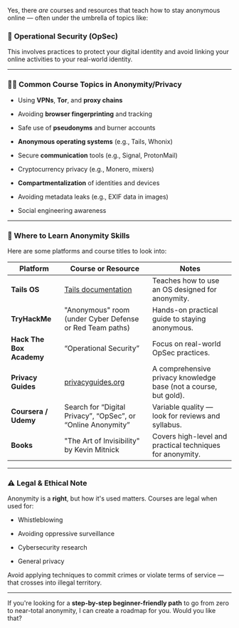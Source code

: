 Yes, there _are_ courses and resources that teach how to stay anonymous online — often under the umbrella of topics like:



### 🔐 **Operational Security (OpSec)**

This involves practices to protect your digital identity and avoid linking your online activities to your real-world identity.

---

### 🧑‍💻 Common Course Topics in Anonymity/Privacy

- Using **VPNs**, **Tor**, and **proxy chains**
    
- Avoiding **browser fingerprinting** and tracking
    
- Safe use of **pseudonyms** and burner accounts
    
- **Anonymous operating systems** (e.g., Tails, Whonix)
    
- Secure **communication** tools (e.g., Signal, ProtonMail)
    
- Cryptocurrency privacy (e.g., Monero, mixers)
    
- **Compartmentalization** of identities and devices
    
- Avoiding metadata leaks (e.g., EXIF data in images)
    
- Social engineering awareness
    

---

### 🧠 Where to Learn Anonymity Skills

Here are some platforms and course titles to look into:

|Platform|Course or Resource|Notes|
|---|---|---|
|**Tails OS**|[Tails documentation](https://tails.net/)|Teaches how to use an OS designed for anonymity.|
|**TryHackMe**|"Anonymous" room (under Cyber Defense or Red Team paths)|Hands-on practical guide to staying anonymous.|
|**Hack The Box Academy**|“Operational Security”|Focus on real-world OpSec practices.|
|**Privacy Guides**|[privacyguides.org](https://www.privacyguides.org/)|A comprehensive privacy knowledge base (not a course, but gold).|
|**Coursera / Udemy**|Search for “Digital Privacy”, “OpSec”, or “Online Anonymity”|Variable quality — look for reviews and syllabus.|
|**Books**|"The Art of Invisibility" by Kevin Mitnick|Covers high-level and practical techniques for anonymity.|

---

### ⚠️ Legal & Ethical Note

Anonymity is a **right**, but how it's used matters. Courses are legal when used for:

- Whistleblowing
    
- Avoiding oppressive surveillance
    
- Cybersecurity research
    
- General privacy
    

Avoid applying techniques to commit crimes or violate terms of service — that crosses into illegal territory.

---

If you're looking for a **step-by-step beginner-friendly path** to go from zero to near-total anonymity, I can create a roadmap for you. Would you like that?
